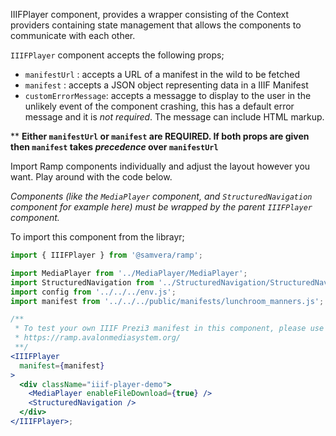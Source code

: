 IIIFPlayer component, provides a wrapper consisting of the Context providers containing state management that allows the components to communicate with each other. 

`IIIFPlayer` component accepts the following props;
- `manifestUrl` : accepts a URL of a manifest in the wild to be fetched
- `manifest` : accepts a JSON object representing data in a IIIF Manifest
- `customErrorMessage`: accepts a messagge to display to the user in the unlikely event of the component crashing, this has a default error message and it is _not required_. The message can include HTML markup.

** __Either `manifestUrl` or `manifest` are REQUIRED. If both props are given then `manifest` takes *precedence* over `manifestUrl`__

Import Ramp components individually and adjust the layout however you want. Play around with the code below.

*Components (like the `MediaPlayer` component, and `StructuredNavigation` component for example here) must be wrapped by the parent `IIIFPlayer` component.*


To import this component from the librayr;
```js static
import { IIIFPlayer } from '@samvera/ramp';
```

```jsx padded
import MediaPlayer from '../MediaPlayer/MediaPlayer';
import StructuredNavigation from '../StructuredNavigation/StructuredNavigation';
import config from '../../../env.js';
import manifest from '../../../public/manifests/lunchroom_manners.js';

/**
 * To test your own IIIF Prezi3 manifest in this component, please use the demo site;
 * https://ramp.avalonmediasystem.org/
 **/
<IIIFPlayer
  manifest={manifest}
>
  <div className="iiif-player-demo">
    <MediaPlayer enableFileDownload={true} />
    <StructuredNavigation />
  </div>
</IIIFPlayer>;
```
